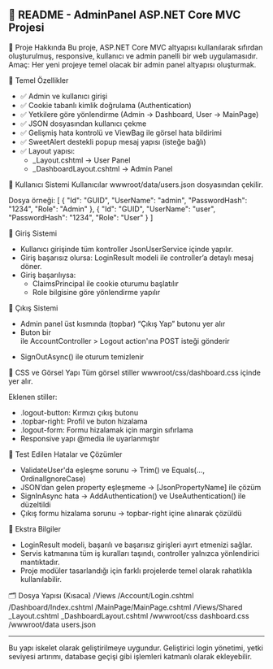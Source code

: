 📄 README - AdminPanel ASP.NET Core MVC Projesi
------------------------------------------------------------

🔧 Proje Hakkında
Bu proje, ASP.NET Core MVC altyapısı kullanılarak sıfırdan oluşturulmuş, responsive, kullanıcı ve admin panelli bir web uygulamasıdır.
Amaç: Her yeni projeye temel olacak bir admin panel altyapısı oluşturmak.

🧱 Temel Özellikler
- ✅ Admin ve kullanıcı girişi
- ✅ Cookie tabanlı kimlik doğrulama (Authentication)
- ✅ Yetkilere göre yönlendirme (Admin → Dashboard, User → MainPage)
- ✅ JSON dosyasından kullanıcı çekme
- ✅ Gelişmiş hata kontrolü ve ViewBag ile görsel hata bildirimi
- ✅ SweetAlert destekli popup mesaj yapısı (isteğe bağlı)
- ✅ Layout yapısı:
  - _Layout.cshtml → User Panel
  - _DashboardLayout.cshtml → Admin Panel

👥 Kullanıcı Sistemi
Kullanıcılar wwwroot/data/users.json dosyasından çekilir.

Dosya örneği:
[
  {
    "Id": "GUID",
    "UserName": "admin",
    "PasswordHash": "1234",
    "Role": "Admin"
  },
  {
    "Id": "GUID",
    "UserName": "user",
    "PasswordHash": "1234",
    "Role": "User"
  }
]

🔐 Giriş Sistemi
- Kullanıcı girişinde tüm kontroller JsonUserService içinde yapılır.
- Giriş başarısız olursa: LoginResult modeli ile controller’a detaylı mesaj döner.
- Giriş başarılıysa:
  - ClaimsPrincipal ile cookie oturumu başlatılır
  - Role bilgisine göre yönlendirme yapılır

🚪 Çıkış Sistemi
- Admin panel üst kısmında (topbar) “Çıkış Yap” butonu yer alır
- Buton bir <form> ile AccountController > Logout action'ına POST isteği gönderir
- SignOutAsync() ile oturum temizlenir

🎨 CSS ve Görsel Yapı
Tüm görsel stiller wwwroot/css/dashboard.css içinde yer alır.

Eklenen stiller:
- .logout-button: Kırmızı çıkış butonu
- .topbar-right: Profil ve buton hizalama
- .logout-form: Formu hizalamak için margin sıfırlama
- Responsive yapı @media ile uyarlanmıştır

🧪 Test Edilen Hatalar ve Çözümler
- ValidateUser'da eşleşme sorunu → Trim() ve Equals(..., OrdinalIgnoreCase)
- JSON’dan gelen property eşleşmeme → [JsonPropertyName] ile çözüm
- SignInAsync hata → AddAuthentication() ve UseAuthentication() ile düzeltildi
- Çıkış formu hizalama sorunu → topbar-right içine alınarak çözüldü

📌 Ekstra Bilgiler
- LoginResult modeli, başarılı ve başarısız girişleri ayırt etmenizi sağlar.
- Servis katmanına tüm iş kuralları taşındı, controller yalnızca yönlendirici mantıktadır.
- Proje modüler tasarlandığı için farklı projelerde temel olarak rahatlıkla kullanılabilir.

🗂️ Dosya Yapısı (Kısaca)
/Views
   /Account/Login.cshtml
   /Dashboard/Index.cshtml
   /MainPage/MainPage.cshtml
/Views/Shared
   _Layout.cshtml
   _DashboardLayout.cshtml
/wwwroot/css
   dashboard.css
/wwwroot/data
   users.json

------------------------------------------------------------
Bu yapı iskelet olarak geliştirilmeye uygundur. Geliştirici login yönetimi, yetki seviyesi artırımı, database geçişi gibi işlemleri katmanlı olarak ekleyebilir.